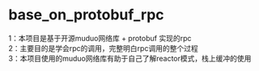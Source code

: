 # base_on_protobuf_rpc
1：本项目是基于开源muduo网络库 + protobuf 实现的rpc \
2：主要目的是学会rpc的调用，完整明白rpc调用的整个过程 \
3：本项目使用的muduo网络库有助于自己了解reactor模式，栈上缓冲的使用
